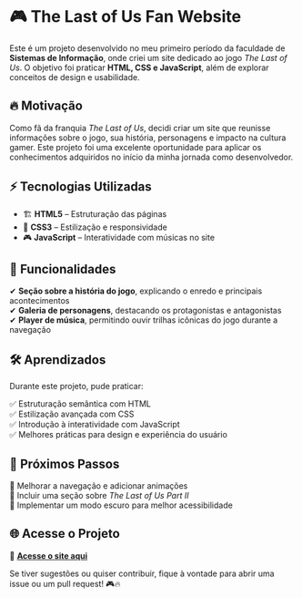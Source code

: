 # 🎮 The Last of Us Fan Website

Este é um projeto desenvolvido no meu primeiro período da faculdade de **Sistemas de Informação**, onde criei um site dedicado ao jogo *The Last of Us*. O objetivo foi praticar **HTML, CSS e JavaScript**, além de explorar conceitos de design e usabilidade.

## 🔥 Motivação

Como fã da franquia *The Last of Us*, decidi criar um site que reunisse informações sobre o jogo, sua história, personagens e impacto na cultura gamer. Este projeto foi uma excelente oportunidade para aplicar os conhecimentos adquiridos no início da minha jornada como desenvolvedor.

## ⚡ Tecnologias Utilizadas

- 🏗️ **HTML5** – Estruturação das páginas
- 🎨 **CSS3** – Estilização e responsividade
- 🎮 **JavaScript** – Interatividade com músicas no site

## 🎨 Funcionalidades

✔ **Seção sobre a história do jogo**, explicando o enredo e principais acontecimentos  
✔ **Galeria de personagens**, destacando os protagonistas e antagonistas  
✔ **Player de música**, permitindo ouvir trilhas icônicas do jogo durante a navegação 

## 🛠️ Aprendizados

Durante este projeto, pude praticar:

✅ Estruturação semântica com HTML  
✅ Estilização avançada com CSS  
✅ Introdução à interatividade com JavaScript  
✅ Melhores práticas para design e experiência do usuário  

## 🚀 Próximos Passos

📌 Melhorar a navegação e adicionar animações  
📌 Incluir uma seção sobre *The Last of Us Part II*  
📌 Implementar um modo escuro para melhor acessibilidade  

## 🌐 Acesse o Projeto

🔗 <a href="https://guilhermesttt.github.io/The-Last-of-Us/" target="_blank">**Acesse o site aqui**</a>  

Se tiver sugestões ou quiser contribuir, fique à vontade para abrir uma issue ou um pull request! 🎮🔥

